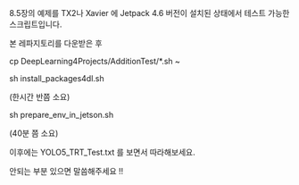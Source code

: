 8.5장의 예제를 TX2나 Xavier 에 Jetpack 4.6 버전이 설치된 상태에서 테스트 가능한 스크립트입니다.

본 레파지토리를 다운받은 후

cp DeepLearning4Projects/AdditionTest/*.sh ~

sh install_packages4dl.sh

(한시간 반쯤 소요)

sh prepare_env_in_jetson.sh

(40분 쯤 소요)

이후에는 YOLO5_TRT_Test.txt 를 보면서 따라해보세요.

안되는 부분 있으면 말씀해주세요 !!
